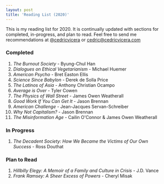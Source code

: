 ```yaml
---
layout: post
title: 'Reading List (2020)'
---
```

This is my reading list for 2020. It is continually updated with sections for completed, in-progress, and plan to read. Feel free to send me recommendations at [@cedricvicera](https://twitter.com/cedricvicera) or [cedric@cedricvicera.com](mailto:cedric@cedricvicera.com)

### Completed
1. *The Burnout Society* - Byung-Chul Han
2. *Dialogues on Ethical Vegetarianism* - Michael Huemer
3. *American Psycho* - Bret Easton Ellis
4. *Science Since Babylon* - Derek de Solla Price
5. *The Latinos of Asia* - Anthony Christian Ocampo
6. *Average is Over* - Tyler Cowen
7. *The Physics of Wall Street* - James Owen Weatherall
8. *Good Work If You Can Get It* - Jason Brennan
9. *American Challenge* - Jean-Jacques Servan-Schreiber
10. *Why Not Capitalism?* - Jason Brennan
11. *The Misinformation Age* - Cailin O'Connor & James Owen Weatherall

### In Progress
1. *The Decadent Society: How We Became the Victims of Our Own Success* - Ross Douthat

### Plan to Read
1. *Hillbilly Elegy: A Memoir of a Family and Culture in Crisis* - J.D. Vance
2. *Frank Ramsey: A Sheer Excess of Powers* - Cheryl Misak
